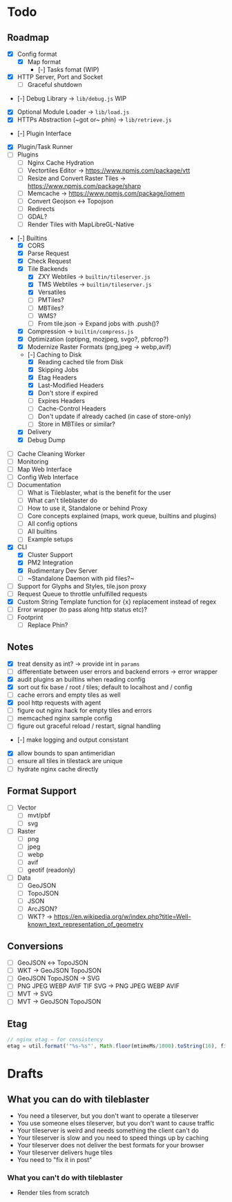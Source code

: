 # Todo

## Roadmap

* [x] Config format
	* [x] Map format
		* [-] Tasks fomat (WIP)
* [x] HTTP Server, Port and Socket
	* [ ] Graceful shutdown
* [-] Debug Library → `lib/debug.js` WIP
* [x] Optional Module Loader → `lib/load.js`
* [x] HTTPs Abstraction (~got or~ phin) → `lib/retrieve.js`
* [-] Plugin Interface
* [x] Plugin/Task Runner
* [ ] Plugins
	* [ ] Nginx Cache Hydration
	* [ ] Vectortiles Editor → https://www.npmjs.com/package/vtt
	* [ ] Resize and Convert Raster Tiles → https://www.npmjs.com/package/sharp
	* [ ] Memcache → https://www.npmjs.com/package/iomem
	* [ ] Convert Geojson ↔ Topojson
	* [ ] Redirects
	* [ ] GDAL?
	* [ ] Render Tiles with MapLibreGL-Native
* [-] Builtins
	* [x] CORS
	* [x] Parse Request
	* [x] Check Request
	* [x] Tile Backends
		* [x] ZXY Webtiles → `builtin/tileserver.js`
		* [x] TMS Webtiles → `builtin/tileserver.js`
		* [x] Versatiles
		* [ ] PMTiles?
		* [ ] MBTiles?
		* [ ] WMS?
		* [ ] From tile.json → Expand jobs with .push()?
	* [x] Compression → `builtin/compress.js`
	* [x] Optimization (optipng, mozjpeg, svgo?, pbfcrop?)
	* [x] Modernize Raster Formats (png,jpeg → webp,avif)
	* [-] Caching to Disk
		* [x] Reading cached tile from Disk
		* [x] Skipping Jobs
		* [x] Etag Headers
		* [x] Last-Modified Headers
		* [x] Don't store if expired
		* [ ] Expires Headers
		* [ ] Cache-Control Headers
		* [ ] Don't update if already cached (in case of store-only)
		* [ ] Store in MBTiles or similar?
	* [x] Delivery
	* [x] Debug Dump
* [ ] Cache Cleaning Worker
* [ ] Monitoring
* [ ] Map Web Interface
* [ ] Config Web Interface
* [ ] Documentation
	* [ ] What is Tileblaster, what is the benefit for the user
	* [ ] What can't tileblaster do
	* [ ] How to use it, Standalone or behind Proxy
	* [ ] Core concepts explained (maps, work queue, builtins and plugins)
	* [ ] All config options
	* [ ] All builtins
	* [ ] Example setups
* [x] CLI
	* [x] Cluster Support
	* [x] PM2 Integration
	* [x] Rudimentary Dev Server
	* [ ] ~Standalone Daemon with pid files?~
* [ ] Support for Glyphs and Styles, tile.json proxy
* [ ] Request Queue to throttle unfulfilled requests
* [x] Custom String Template function for {x} replacement instead of regex
* [ ] Error wrapper (to pass along http status etc)?
* [ ] Footprint
	* [ ] Replace Phin?

## Notes

* [x] treat density as int? → provide int in `params`
* [ ] differentiate between user errors and backend errors → error wrapper
* [x] audit plugins an builtins when reading config
* [x] sort out fix base / root / tiles; default to localhost and / config
* [ ] cache errors and empty tiles as well
* [x] pool http requests with agent
* [ ] figure out nginx hack for empty tiles and errors
* [ ] memcached nginx sample config
* [ ] figure out graceful reload / restart, signal handling
* [-] make logging and output consistant
* [x] allow bounds to span antimeridian
* [ ] ensure all tiles in tilestack are unique
* [ ] hydrate nginx cache directly

## Format Support

* [ ] Vector
	* [ ] mvt/pbf
	* [ ] svg
* [ ] Raster
	* [ ] png
	* [ ] jpeg
	* [ ] webp
	* [ ] avif
	* [ ] geotif (readonly)
* [ ] Data
	* [ ] GeoJSON
	* [ ] TopoJSON
	* [ ] JSON
	* [ ] ArcJSON?
	* [ ] WKT? → https://en.wikipedia.org/w/index.php?title=Well-known_text_representation_of_geometry

## Conversions

* [ ] GeoJSON ↔ TopoJSON
* [ ] WKT → GeoJSON  TopoJSON
* [ ] GeoJSON TopoJSON → SVG
* [ ] PNG JPEG WEBP AVIF TIF SVG → PNG JPEG WEBP AVIF
* [ ] MVT → SVG
* [ ] MVT → GeoJSON TopoJSON

## Etag

``` js
// nginx etag — for consistency
etag = util.format('"%s-%s"', Math.floor(mtimeMs/1000).toString(16), filesize.toString(16));
```
# Drafts

## What you can do with tileblaster

* You need a tileserver, but you don't want to operate a tileserver
* You use someone elses tileserver, but you don't want to cause traffic
* Your tileserver is weird and needs something the client can't do
* Your tileserver is slow and you need to speed things up by caching
* Your tileserver does not deliver the best formats for your browser
* Your tileserver delivers huge tiles
* You need to "fix it in post"

### What you can't do with tileblaster

* Render tiles from scratch

